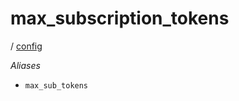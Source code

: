 # max_subscription_tokens

/ [config](reference/server-config/index.md) 

*Aliases*
- `max_sub_tokens`

